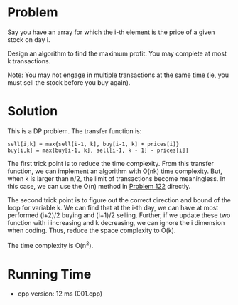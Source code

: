 # Problem

Say you have an array for which the i-th element is the price of a given stock on day i.

Design an algorithm to find the maximum profit. You may complete at most k transactions.

Note:
You may not engage in multiple transactions at the same time (ie, you must sell the stock before you buy again).

# Solution

This is a DP problem. The transfer function is:

```
sell[i,k] = max{sell[i-1, k], buy[i-1, k] + prices[i]}
buy[i,k] = max{buy[i-1, k], sell[i-1, k - 1] - prices[i]}
```

The first trick point is to reduce the time complexity. From this transfer function, we can implement an algorithm with O(nk) time complexity. But, when k is larger than n/2, the limit of transactions become meaningless. In this case, we can use the O(n) method in [Problem 122](../122%20Best%20Time%20to%20Buy%20and%20Sell%20Stock%20II) directly.

The second trick point is to figure out the correct direction and bound of the loop for variable k. We can find that at the i-th day, we can have at most performed (i+2)/2 buying and (i+1)/2 selling. Further, if we update these two function with i increasing and k decreasing, we can ignore the i dimension when coding. Thus, reduce the space complexity to O(k).

The time complexity is O(n<sup>2</sup>).

# Running Time

- cpp version: 12 ms (001.cpp)
